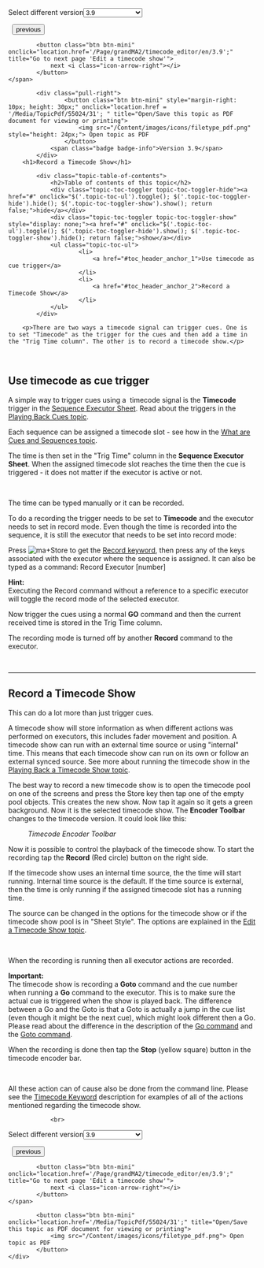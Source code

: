 
<div class="topic-navigation">

<div class="pull-right">
	<span class="pull-left">


<div class="pull-left">
<form action="/Topic/SetCurrentVersionNumber" class="form-inline" id="frmTagSelector" method="post">	<span class="form-mini">
		<div class="input-prepend"><span class="add-on">Select different version</span><select autocomplete="off" id="versionNumberId" name="versionNumberId" onchange="$(this).closest('#frmTagSelector').submit();" style="width: 120px;"><option value="">- latest -</option>
<option value="6">3.3</option>
<option value="14">3.4</option>
<option value="18">3.5</option>
<option value="21">3.6</option>
<option value="23">3.7</option>
<option value="27">3.8</option>
<option selected="selected" value="31">3.9</option>
</select></div>
		<input data-val="true" data-val-number="The field Int32 must be a number." data-val-required="The Int32 field is required." id="ProductId" name="ProductId" type="hidden" value="11">
		<input id="CurrentGuid" name="CurrentGuid" type="hidden" value="f6c56d6f-09a3-4ddb-a2c6-66138a5cb801">
	</span>
</form></div>&nbsp;	</span>
	<span class="pull-right" style="white-space: nowrap;">
			<button class="btn btn-mini" onclick="location.href='/Page/grandMA2/timecode_what_is/en/3.9'; " title="Go to previous page 'What is timecode and timecode shows'">
				<i class="icon-arrow-left"></i> previous
			</button>

			<button class="btn btn-mini" onclick="location.href='/Page/grandMA2/timecode_editor/en/3.9';" title="Go to next page 'Edit a timecode show'">
				next <i class="icon-arrow-right"></i> 
			</button>
	</span>
</div>
<div class="clear-fix" style="margin-bottom: 10px"></div>
</div>

		
			<div class="pull-right">
					<button class="btn btn-mini" style="margin-right: 10px; height: 30px;" onclick="location.href = '/Media/TopicPdf/55024/31'; " title="Open/Save this topic as PDF document for viewing or printing">
						<img src="/Content/images/icons/filetype_pdf.png" style="height: 24px;"> Open topic as PDF
					</button>
				<span class="badge badge-info">Version 3.9</span>
			</div>
		<h1>Record a Timecode Show</h1>

			<div class="topic-table-of-contents">
				<h2>Table of contents of this topic</h2>
				<div class="topic-toc-toggler topic-toc-toggler-hide"><a href="#" onclick="$('.topic-toc-ul').toggle(); $('.topic-toc-toggler-hide').hide(); $('.topic-toc-toggler-show').show(); return false;">hide</a></div>
				<div class="topic-toc-toggler topic-toc-toggler-show" style="display: none;"><a href="#" onclick="$('.topic-toc-ul').toggle(); $('.topic-toc-toggler-hide').show(); $('.topic-toc-toggler-show').hide(); return false;">show</a></div>
				<ul class="topic-toc-ul">
						<li>
							<a href="#toc_header_anchor_1">Use timecode as cue trigger</a>
						</li>
						<li>
							<a href="#toc_header_anchor_2">Record a Timecode Show</a>
						</li>
				</ul>
			</div>

		<p>There are two ways a timecode signal can trigger cues. One is to set "Timecode" as the trigger for the cues and then add a time in the "Trig Time column". The other is to record a timecode show.</p>

<p>&nbsp;</p>

<a name="toc_header_anchor_1" id="toc_header_anchor_1" class="topic-toc-item"></a><h2>Use timecode as cue trigger</h2>

<p>A simple way to trigger cues using a&nbsp; timecode signal is the <strong>Timecode</strong> trigger in the <a href="/Topic/4b30f6a3-1cea-433f-9a8d-272ead4150c6">Sequence Executor Sheet</a>. Read about the triggers in the <a href="/Topic/f07df390-5a1c-4f69-b608-49cb054133ba">Playing Back Cues topic</a>.</p>

<p>Each sequence can be assigned a timecode slot - see how in the <a href="/Topic/76c36951-983b-4ce4-a79b-046770e1ab84">What are Cues and Sequences topic</a>.</p>

<p>The time is then set in the "Trig Time" column in the <strong>Sequence Executor Sheet</strong>. When the assigned timecode slot reaches the time then the cue is triggered - it does not matter if the executor is active or not.</p>

<p>&nbsp;</p>

<p>The time can be typed manually or it can be recorded.</p>

<p>To do a recording the trigger needs to be set to <strong>Timecode</strong> and the executor needs to set in record mode. Even though the time is recorded into the sequence, it is still the executor that needs to be set into record mode:</p>

<p>Press <span class="hardkey"><img alt="ma" src="/Media/Mlg/ma_1.png"></span>+<span class="hardkey">Store</span> to get the <a href="/Topic/ac5efd08-b755-4171-aec9-7ed6e0079192">Record keyword</a>, then press any of the keys associated with the executor where the sequence is assigned. It can also be typed as a command: <span class="syntax">Record Executor [number]</span></p>

<div class="tip"><strong>Hint:</strong><br>
Executing the Record command without a reference to a specific executor will toggle the record mode of the selected executor.</div>

<p>Now trigger the cues using a normal <strong>GO</strong> command and then the current received time is stored in the Trig Time column.</p>

<p>The recording mode is turned off by another <strong>Record</strong> command to the executor.</p>

<p>&nbsp;</p>

<hr>
<a name="toc_header_anchor_2" id="toc_header_anchor_2" class="topic-toc-item"></a><h2>Record a Timecode Show</h2>

<p>This can do a lot more than just trigger cues.</p>

<p>A timecode show will store information as when different actions was performed on executors, this includes fader movement and position. A timecode show can run with an external time source or using "internal" time. This means that each timecode show can run on its own or follow an external synced source. See more about running the timecode show in the <a href="/Topic/16c419d7-1c80-4931-9e10-b0217dee1641">Playing Back a Timecode Show topic</a>.</p>

<p>The best way to record a new timecode show is to open the timecode pool on one of the screens and press the <span class="hardkey">Store</span> key then tap one of the empty pool objects. This creates the new show. Now tap it again so it gets a green background. Now it is the selected timecode show. The <strong>Encoder Toolbar</strong> changes to the timecode version. It could look like this:</p>

<figure class="caption"><img alt="" src="/Media/Image/img_encoder-toolbar_timecode-show_v3-3.png">
<figcaption><em>Timecode Encoder Toolbar</em></figcaption>
</figure>

<p>Now it is possible to control the playback of the timecode show. To start the recording tap the <strong>Record</strong> (Red circle) button on the right side.</p>

<p>If the timecode show uses an internal time source, the the time will start running. Internal time source is the default. If the time source is external, then the time is only running if the assigned timecode slot has a running time.</p>

<p>The source can be changed in the options for the timecode show or if the timecode show pool is in "Sheet Style". The options are explained in the <a href="/Topic/4c964c89-4cab-4fc1-a1fb-35e7ae93c36a">Edit a Timecode Show topic</a>.</p>

<p>&nbsp;</p>

<p>When the recording is running then all executor actions are recorded.</p>

<div class="important"><strong>Important:</strong><br>
The timecode show is recording a <strong>Goto</strong> command and the cue number when running a <strong>Go</strong> command to the executor. This is to make sure the actual cue is triggered when the show is played back. The difference between a Go and the Goto is that a Goto is actually a jump in the cue list (even though it might be the next cue), which might look different then a Go. Please read about the difference in the description of the <a href="/Topic/b5b3a231-6fb8-427c-9d49-ae49db472354">Go command</a> and the <a href="/Topic/0fc48789-611e-4f8a-9997-8fbd14188b9f">Goto command</a>.</div>

<p>When the recording is done then tap the <strong>Stop</strong> (yellow square) button in the timecode encoder bar.</p>

<p>&nbsp;</p>

<p>All these action can of cause also be done from the command line. Please see the <a href="/Topic/8adcbfce-84c6-49f7-ae62-dc4907184f4f">Timecode Keyword</a> description for examples of all of the actions mentioned regarding the timecode show.</p>


				<br>
<div class="topic-navigation">

<div class="pull-right">
	<span class="pull-left">


<div class="pull-left">
<form action="/Topic/SetCurrentVersionNumber" class="form-inline" id="frmTagSelector" method="post">	<span class="form-mini">
		<div class="input-prepend"><span class="add-on">Select different version</span><select autocomplete="off" id="versionNumberId" name="versionNumberId" onchange="$(this).closest('#frmTagSelector').submit();" style="width: 120px;"><option value="">- latest -</option>
<option value="6">3.3</option>
<option value="14">3.4</option>
<option value="18">3.5</option>
<option value="21">3.6</option>
<option value="23">3.7</option>
<option value="27">3.8</option>
<option selected="selected" value="31">3.9</option>
</select></div>
		<input data-val="true" data-val-number="The field Int32 must be a number." data-val-required="The Int32 field is required." id="ProductId" name="ProductId" type="hidden" value="11">
		<input id="CurrentGuid" name="CurrentGuid" type="hidden" value="f6c56d6f-09a3-4ddb-a2c6-66138a5cb801">
	</span>
</form></div>&nbsp;	</span>
	<span class="pull-right" style="white-space: nowrap;">
			<button class="btn btn-mini" onclick="location.href='/Page/grandMA2/timecode_what_is/en/3.9'; " title="Go to previous page 'What is timecode and timecode shows'">
				<i class="icon-arrow-left"></i> previous
			</button>

			<button class="btn btn-mini" onclick="location.href='/Page/grandMA2/timecode_editor/en/3.9';" title="Go to next page 'Edit a timecode show'">
				next <i class="icon-arrow-right"></i> 
			</button>
	</span>
</div>
	<div class="clear-fix"></div>
	<div class="pull-right">
	
			<button class="btn btn-mini" onclick="location.href='/Media/TopicPdf/55024/31';" title="Open/Save this topic as PDF document for viewing or printing">
				<img src="/Content/images/icons/filetype_pdf.png"> Open topic as PDF
			</button>
	</div>
<div class="clear-fix" style="margin-bottom: 10px"></div>
</div>

	